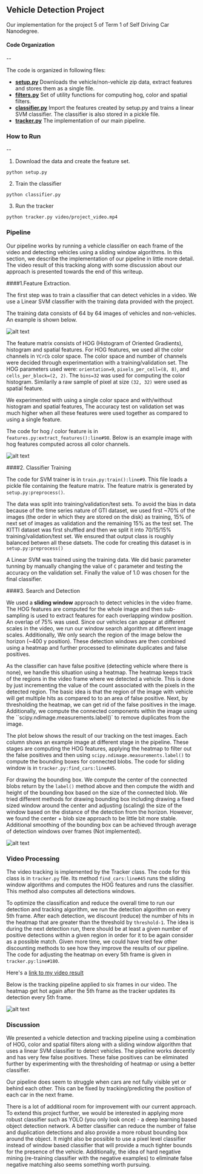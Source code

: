 ## Vehicle Detection Project

Our implementation for the project 5 of Term 1 of Self Driving Car Nanodegree.

[//]: # (Image References)
[image1]: ./output_images/car_nocar.jpg
[image2]: ./output_images/hog_features.jpg
[image3]: ./output_images/pipeline.jpg
[image4]: ./output_images/pipeline_video_frame.jpg


#### Code Organization
--

The code is organized in following files:


* **[setup.py](./setup.py)** Downloads the vehicle/non-vehicle zip data, extract features and stores them as a single file. 
* **[filters.py](./filters.py)** Set of utility functions for computing hog, color and spatial filters.
* **[classifier.py](classifier.py)** Import the features created by setup.py and trains a linear SVM classifier. The classifier is also stored in a pickle file. 
* **[tracker.py](tracker.py)** The implementation of our main pipeline. 

### How to Run
--
1. Download the data and create the feature set. 
```
python setup.py
```
2. Train the classifier
```
python classifier.py
```
3. Run the tracker
```
python tracker.py video/project_video.mp4
```

### Pipeline

Our pipeline works by running a vehicle classifier on each frame of the video and detecting vehicles using a sliding window algorithms. In this section, we describe the implementation of our pipeline in little more detail. The video result of this tracking along with some discussion about our approach is presented towards the end of this writeup. 

####1.Feature Extraction. 

The first step was to train a classifier that can detect vehicles in a video. We use a Linear SVM classifier with the training data provided with the project. 

The training data consists of 64 by 64 images of vehicles and non-vehicles. An example is shown below. 

![alt text][image1]

The feature matrix consists of HOG (Histogram of Oriented Gradients), histogram and spatial features. For HOG features, we used all the color channels in `YCrCb` color space. The color space and number of channels were decided through experimentation with a training/validation set. The HOG parameters used were: `orientation=9`, `pixels_per_cell=(8, 8)`, and `cells_per_block=(2, 2)`. The `bins=32` was used for computing the color histogram. Similarily a raw sample of pixel at size `(32, 32)` were used as spatial feature. 

We experimented with using a single color space and with/without histogram and spatial features, The accuracy test on validation set was much higher when all these features were used together as compared to using a single feature. 

The code for hog / color feature is in `features.py:extract_features():line#98`. Below is an example image with hog features computed across all color channels. 

![alt text][image2]

####2. Classifier Training

The code for SVM trainer is in `train.py:train():line#9`. This file loads a pickle file containing the feature matrix. The feature matrix is generated by `setup.py:preprocess()`. 

The data was split into training/validation/test sets. To avoid the bias in data because of the time series nature of GTI dataset, we used first ~70% of the images (the order in which they are stored on the disk) as training, 15% of next set of images as validation and the remaining 15% as the test set. The KITTI dataset was first shuffled and then we split it into 70/15/15% training/validation/test set. We ensured that output class is roughly balanced betwen all these datsets. The code for creating this dataset is in `setup.py:preprocess()`

A Linear SVM was trained using the training data. We did basic parameter tunning by manually changing the value of `C` parameter and testing the accuracy on the validation set. Finally the value of 1.0 was chosen for the final classifier. 

####3. Search and Detection

We used a **sliding window** approach to detect vehicles in the video frame. The HOG features are computed for the whole image and then sub-sampling is used to extract features for each overlapping window position. An overlap of 75% was used. Since our vehicles can appear at different scales in the video, we run our window search algorithm at different image scales. Additionally, We only search the region of the image below the horizon (~400 y position). These detection windows are then combined using a heatmap and further processed to eliminate duplicates and false positives. 

As the classifier can have false positive (detecting vehicle where there is none), we handle this situation using a heatmap. The heatmap keeps track of the regions in the video frame where we detected a vehicle. This is done by just incrementing the value of the count associated with the pixels in the detected region. The basic idea is that the region of the image with vehicle will get multiple hits as compared to to an area of false positive. Next, by thresholding the heatmap, we can get rid of the false positives in the image. Additionally, we compute the connected components within the image using the   ``scipy.ndimage.measurements.label()` to remove duplicates from the image. 

The plot below shows the result of our tracking on the test images. Each column shows an example image at different stage in the pipeline. These stages are computing the HOG features, applying the heatmap to filter out the false positives and then using `scipy.ndimage.measurements.label()` to compute the bounding boxes for connected blobs. The code for sliding window is in  `tracker.py:find_cars:line#45`. 

For drawing the bounding box. We compute the center of the connected blobs return by the `label()` method above and then compute the width and height of the bounding box based on the size of the connected blob. We tried different methods for drawing bounding box including drawing a fixed sized window around the center and adjusting (scaling) the size of the window based on the distance of the detection from the horizon. However, we found the center + blob size approach to be little bit more stable. Additional smoothing of the bounding box can be achieved through average of detection windows over frames (Not implemented).   


![alt text][image3]

### Video Processing

The video tracking is implemented by the Tracker class. The code for this class is in `tracker.py` file. Its method `find_cars:line#45` runs the sliding window algorithms and computes the HOG features and runs the classifier. This method also computes all detections windows. 

To optimize the classification and reduce the overall time to run our detection and tracking algorithm, we run the detection algorithm on every 5th frame. After each detection, we discount (reduce) the number of hits in the heatmap that are greater than the threshold by `threshold-1`. The idea is during the next detection run, there should be at least a given number of positive detections within a given region in order for it to be again consider as a possible match. Given more time, we could have tried few other discounting methods to see how they improve the results of our pipeline. The code for adjusting the heatmap on every 5th frame is given in `tracker.py:line#180`.  

Here's a [link to my video result](./project_video_tracked.mp4)

Below is the tracking pipeline applied to six frames in our video. The heatmap get hot again after the 5th frame as the tracker updates its detection every 5th frame. 

![alt text][image4]


### Discussion

We presented a vehicle detection and tracking pipeline using a combination of HOG, color and spatial filters along with a sliding window algorithm that uses a linear SVM classifier to detect vehicles. The pipeline works decently and has very few false positives. These false positives can be eliminated further by experimenting with the thresholding of heatmap or using a better classifier. 

Our pipeline does seem to  struggle when cars are not fully visible yet or behind each other. This can be fixed by tracking/predicting the position of each car in the next frame. 

There is a lot of additional room for improvement with our current approach. To extend this project further,  we would be interested in applying more robust classifier such as YOLO (you only look once) - a deep learning based object detection network. A better classifier can reduce the number of false and duplication detections and also provide a more robust bounding box around the object. It might also be possible to use a pixel level classifier instead of window based classifier that will provide a much tighter bounds for the presence of the vehicle. Additionally, the idea of hard negative mining (re-training classifier with the negative examples) to eliminate false negative matching also seems something worth pursuing. 

